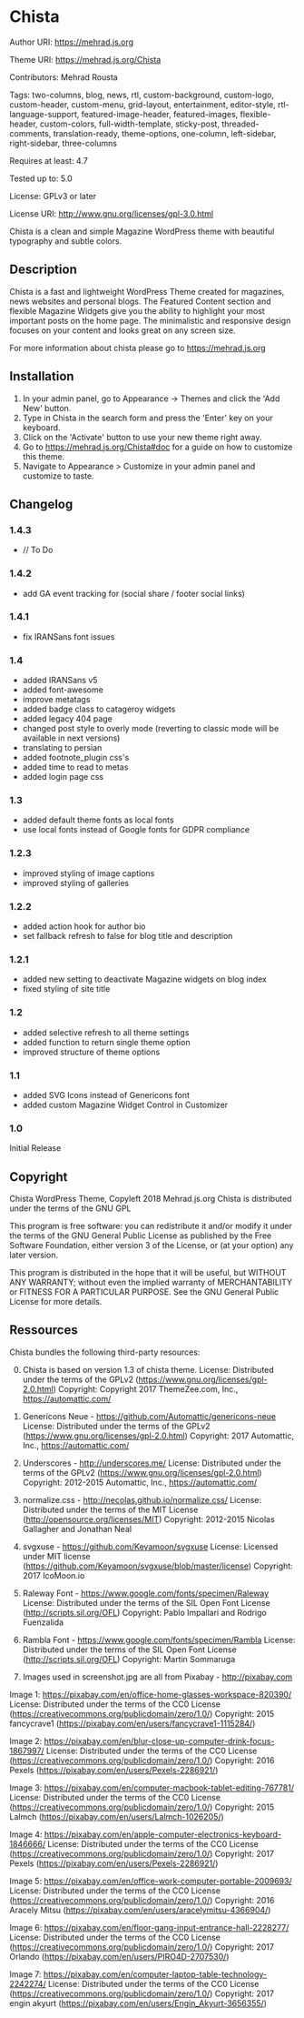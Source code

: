 # Chista

Author URI: https://mehrad.js.org

Theme URI: https://mehrad.js.org/Chista

Contributors: Mehrad Rousta

Tags: two-columns, blog, news, rtl, custom-background, custom-logo, custom-header, custom-menu, grid-layout, entertainment, editor-style, rtl-language-support, featured-image-header, featured-images, flexible-header, custom-colors, full-width-template, sticky-post, threaded-comments, translation-ready, theme-options, one-column, left-sidebar, right-sidebar, three-columns

Requires at least: 4.7

Tested up to: 5.0

License: GPLv3 or later

License URI: http://www.gnu.org/licenses/gpl-3.0.html

Chista is a clean and simple Magazine WordPress theme with beautiful typography and subtle colors.

## Description

Chista is a fast and lightweight WordPress Theme created for magazines, news websites and personal blogs. The Featured Content section and flexible Magazine Widgets give you the ability to highlight your most important posts on the home page. The minimalistic and responsive design focuses on your content and looks great on any screen size.

For more information about chista please go to https://mehrad.js.org

## Installation

1.  In your admin panel, go to Appearance -> Themes and click the 'Add New' button.
2.  Type in Chista in the search form and press the 'Enter' key on your keyboard.
3.  Click on the 'Activate' button to use your new theme right away.
4.  Go to https://mehrad.js.org/Chista#doc for a guide on how to customize this theme.
5.  Navigate to Appearance > Customize in your admin panel and customize to taste.

## Changelog

### 1.4.3

- // To Do

### 1.4.2

- add GA event tracking for (social share / footer social links)

### 1.4.1

- fix IRANSans font issues

### 1.4

- added IRANSans v5
- added font-awesome
- improve metatags
- added badge class to catageroy widgets
- added legacy 404 page
- changed post style to overly mode (reverting to classic mode will be available in next versions)
- translating to persian
- added footnote_plugin css's
- added time to read to metas
- added login page css

### 1.3

- added default theme fonts as local fonts
- use local fonts instead of Google fonts for GDPR compliance

### 1.2.3

- improved styling of image captions
- improved styling of galleries

### 1.2.2

- added action hook for author bio
- set fallback refresh to false for blog title and description

### 1.2.1

- added new setting to deactivate Magazine widgets on blog index
- fixed styling of site title

### 1.2

- added selective refresh to all theme settings
- added function to return single theme option
- improved structure of theme options

### 1.1

- added SVG Icons instead of Genericons font
- added custom Magazine Widget Control in Customizer

### 1.0

Initial Release

## Copyright

Chista WordPress Theme, Copyleft 2018 Mehrad.js.org
Chista is distributed under the terms of the GNU GPL

This program is free software: you can redistribute it and/or modify
it under the terms of the GNU General Public License as published by
the Free Software Foundation, either version 3 of the License, or
(at your option) any later version.

This program is distributed in the hope that it will be useful,
but WITHOUT ANY WARRANTY; without even the implied warranty of
MERCHANTABILITY or FITNESS FOR A PARTICULAR PURPOSE. See the
GNU General Public License for more details.

## Ressources

Chista bundles the following third-party resources:

0.  Chista is based on version 1.3 of chista theme.
    License: Distributed under the terms of the GPLv2 (https://www.gnu.org/licenses/gpl-2.0.html)
    Copyright: Copyright 2017 ThemeZee.com, Inc., https://automattic.com/

1.  Genericons Neue - https://github.com/Automattic/genericons-neue
    License: Distributed under the terms of the GPLv2 (https://www.gnu.org/licenses/gpl-2.0.html)
    Copyright: 2017 Automattic, Inc., https://automattic.com/

1.  Underscores - http://underscores.me/
    License: Distributed under the terms of the GPLv2 (https://www.gnu.org/licenses/gpl-2.0.html)
    Copyright: 2012-2015 Automattic, Inc., https://automattic.com/

1.  normalize.css - http://necolas.github.io/normalize.css/
    License: Distributed under the terms of the MIT License (http://opensource.org/licenses/MIT)
    Copyright: 2012-2015 Nicolas Gallagher and Jonathan Neal

1.  svgxuse - https://github.com/Keyamoon/svgxuse
    License: Licensed under MIT license (https://github.com/Keyamoon/svgxuse/blob/master/license)
    Copyright: 2017 IcoMoon.io

1.  Raleway Font - https://www.google.com/fonts/specimen/Raleway
    License: Distributed under the terms of the SIL Open Font License (http://scripts.sil.org/OFL)
    Copyright: Pablo Impallari and Rodrigo Fuenzalida

1.  Rambla Font - https://www.google.com/fonts/specimen/Rambla
    License: Distributed under the terms of the SIL Open Font License (http://scripts.sil.org/OFL)
    Copyright: Martin Sommaruga

1.  Images used in screenshot.jpg are all from Pixabay - http://pixabay.com

Image 1: https://pixabay.com/en/office-home-glasses-workspace-820390/
License: Distributed under the terms of the CC0 License (https://creativecommons.org/publicdomain/zero/1.0/)
Copyright: 2015 fancycrave1 (https://pixabay.com/en/users/fancycrave1-1115284/)

Image 2: https://pixabay.com/en/blur-close-up-computer-drink-focus-1867997/
License: Distributed under the terms of the CC0 License (https://creativecommons.org/publicdomain/zero/1.0/)
Copyright: 2016 Pexels (https://pixabay.com/en/users/Pexels-2286921/)

Image 3: https://pixabay.com/en/computer-macbook-tablet-editing-767781/
License: Distributed under the terms of the CC0 License (https://creativecommons.org/publicdomain/zero/1.0/)
Copyright: 2015 Lalmch (https://pixabay.com/en/users/Lalmch-1026205/)

Image 4: https://pixabay.com/en/apple-computer-electronics-keyboard-1846666/
License: Distributed under the terms of the CC0 License (https://creativecommons.org/publicdomain/zero/1.0/)
Copyright: 2017 Pexels (https://pixabay.com/en/users/Pexels-2286921/)

Image 5: https://pixabay.com/en/office-work-computer-portable-2009693/
License: Distributed under the terms of the CC0 License (https://creativecommons.org/publicdomain/zero/1.0/)
Copyright: 2016 Aracely Mitsu (https://pixabay.com/en/users/aracelymitsu-4366904/)

Image 6: https://pixabay.com/en/floor-gang-input-entrance-hall-2228277/
License: Distributed under the terms of the CC0 License (https://creativecommons.org/publicdomain/zero/1.0/)
Copyright: 2017 Orlando (https://pixabay.com/en/users/PIRO4D-2707530/)

Image 7: https://pixabay.com/en/computer-laptop-table-technology-2242274/
License: Distributed under the terms of the CC0 License (https://creativecommons.org/publicdomain/zero/1.0/)
Copyright: 2017 engin akyurt (https://pixabay.com/en/users/Engin_Akyurt-3656355/)
